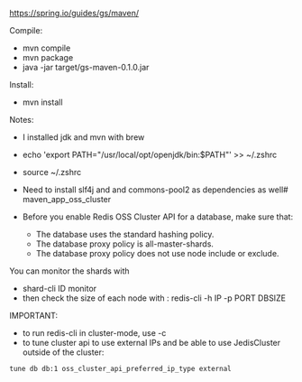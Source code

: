 https://spring.io/guides/gs/maven/

Compile:
- mvn compile
- mvn package
- java -jar target/gs-maven-0.1.0.jar

Install:
- mvn install

Notes:
- I installed jdk and mvn with brew
- echo 'export PATH="/usr/local/opt/openjdk/bin:$PATH"' >> ~/.zshrc 
- source ~/.zshrc 

- Need to install slf4j and and commons-pool2 as dependencies as well# maven_app_oss_cluster


- Before you enable Redis OSS Cluster API for a database, make sure that:
  - The database uses the standard hashing policy.
  - The database proxy policy is all-master-shards.
  - The database proxy policy does not use node include or exclude.


You can monitor the shards with
- shard-cli ID monitor
- then check the size of each node with : redis-cli -h IP -p PORT DBSIZE


IMPORTANT:
- to run redis-cli in cluster-mode, use -c
- to tune cluster api to use external IPs and be able to use JedisCluster outside of the cluster:
```sh
tune db db:1 oss_cluster_api_preferred_ip_type external
```